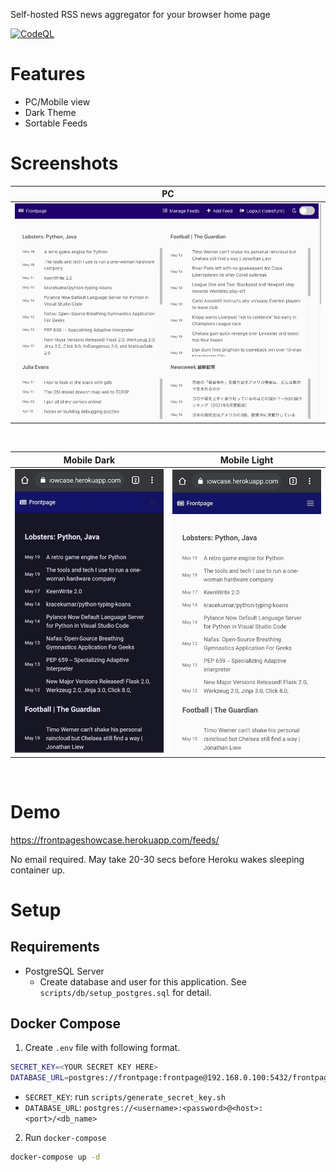 Self-hosted RSS news aggregator for your browser home page

[![CodeQL](https://github.com/tomofumikitano/frontpage/actions/workflows/codeql-analysis.yml/badge.svg)](https://github.com/tomofumikitano/frontpage/actions/workflows/codeql-analysis.yml)

# Features
- PC/Mobile view
- Dark Theme
- Sortable Feeds

# Screenshots

PC             |
:-------------:|
![PC View](docs/img/PC.png) |

<br/>

Mobile Dark             |  Mobile Light
:-------------------------:|:-------------------------:
<img src="docs/img/Mobile%20Dark.jpg" alt="Mobile Dark" width="350px;"/>  |  <img src="docs/img/Mobile%20Light.jpg" alt="Mobile Light" width="350px;"/>

<br/>


# Demo
https://frontpageshowcase.herokuapp.com/feeds/

No email required. May take 20-30 secs before Heroku wakes sleeping container up.


# Setup

## Requirements
- PostgreSQL Server
    - Create database and user  for this application. See `scripts/db/setup_postgres.sql` for detail.

## Docker Compose

1. Create `.env` file with following format. 
```sh
SECRET_KEY=<YOUR SECRET KEY HERE>
DATABASE_URL=postgres://frontpage:frontpage@192.168.0.100:5432/frontpage
```
- `SECRET_KEY`: run `scripts/generate_secret_key.sh`
- `DATABASE_URL`: `postgres://<username>:<password>@<host>:<port>/<db_name>`


2. Run `docker-compose`
```sh
docker-compose up -d
```
